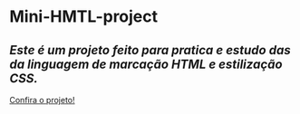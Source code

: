 # Mini-HMTL-project

<h2> <i>Este é um projeto feito para pratica e estudo das da linguagem de marcação HTML e estilização CSS.</i></h2>

<a href="https://roadmap.sh/projects/single-page-cv">Confira o projeto!</a>
